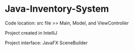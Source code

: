 # Java-Inventory-System

Code location: src file >> Main, Model, and ViewController

Project created in IntelliJ 

Project interface: JavaFX SceneBuilder





